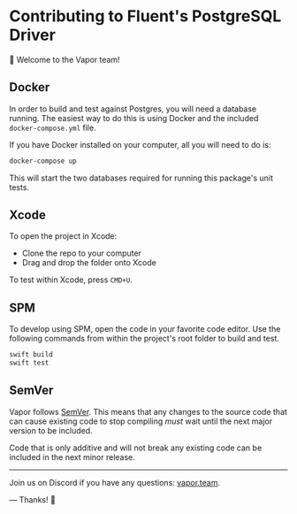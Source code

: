 # Contributing to Fluent's PostgreSQL Driver

👋 Welcome to the Vapor team! 

## Docker

In order to build and test against Postgres, you will need a database running. The easiest way to do this is using Docker and the included `docker-compose.yml` file.

If you have Docker installed on your computer, all you will need to do is:

```sh
docker-compose up
```

This will start the two databases required for running this package's unit tests.

## Xcode

To open the project in Xcode:

- Clone the repo to your computer
- Drag and drop the folder onto Xcode

To test within Xcode, press `CMD+U`.

## SPM

To develop using SPM, open the code in your favorite code editor. Use the following commands from within the project's root folder to build and test.

```sh
swift build
swift test
```

## SemVer

Vapor follows [SemVer](https://semver.org). This means that any changes to the source code that can cause
existing code to stop compiling _must_ wait until the next major version to be included. 

Code that is only additive and will not break any existing code can be included in the next minor release.

----------

Join us on Discord if you have any questions: [vapor.team](http://vapor.team).

&mdash; Thanks! 🙌
